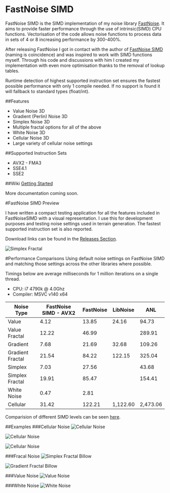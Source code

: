 # FastNoise SIMD
FastNoise SIMD is the SIMD implementation of my noise library [FastNoise](https://github.com/Auburns/FastNoise). It aims to provide faster performance through the use of intrinsic(SIMD) CPU functions. Vectorisation of the code allows noise functions to process data in sets of 4 or 8 increasing performance by 300-400%.

After releasing FastNoise I got in contact with the author of [FastNoise SIMD](https://github.com/jackmott/FastNoise-SIMD) (naming is coincidence) and was inspired to work with SIMD functions myself. Through his code and discussions with him I created my implementation with even more optimisation thanks to the removal of lookup tables. 

Runtime detection of highest supported instruction set ensures the fastest possible performance with only 1 compile needed. If no support is found it will fallback to standard types (float/int).

##Features

- Value Noise 3D
- Gradient (Perlin) Noise 3D
- Simplex Noise 3D
- Multiple fractal options for all of the above
- White Noise 3D
- Cellular Noise 3D
- Large variety of cellular noise settings

##Supported Instruction Sets
- AVX2 - FMA3
- SSE4.1
- SSE2

##Wiki
[Getting Started](https://github.com/Auburns/FastNoiseSIMD/wiki)

More documentation coming soon.

#FastNoise SIMD Preview

I have written a compact testing application for all the features included in FastNoiseSIMD with a visual representation. I use this for development purposes and testing noise settings used in terrain generation. The fastest supported instruction set is also reported.

Download links can be found in the [Releases Section](https://github.com/Auburns/FastNoiseSIMD/releases).

![Simplex Fractal](http://i.imgur.com/45JkT5j.png)

#Performance Comparisons
Using default noise settings on FastNoise SIMD and matching those settings across the other libraries where possible.

Timings below are average milliseconds for 1 million iterations on a single thread.

- CPU: i7 4790k @ 4.0Ghz
- Compiler: MSVC v140 x64

| Noise Type       | FastNoise SIMD - AVX2 | FastNoise | LibNoise | ANL      |
|------------------|-----------------------|-----------|----------|----------|
| Value            | 4.12                  | 13.85     | 24.16    | 94.73    |
| Value Fractal    | 12.22                 | 46.99     |          | 289.91   |
| Gradient         | 7.68                  | 21.69     | 32.68    | 109.26   |
| Gradient Fractal | 21.54                 | 84.22     | 122.15   | 325.04   |
| Simplex          | 7.03                  | 27.56     |          | 43.68    |
| Simplex Fractal  | 19.91                 | 85.47     |          | 154.41   |
| White Noise      | 0.47                  | 2.81      |          |          |
| Cellular         | 31.42                 | 122.21    | 1,122.60 | 2,473.06 |

Comparision of different SIMD levels can be seen [here](https://github.com/Auburns/FastNoiseSIMD/wiki/In-depth-SIMD-level).

##Examples
###Cellular Noise
![Cellular Noise](http://i.imgur.com/RshUkoe.png)

![Cellular Noise](http://i.imgur.com/PjPYBXu.png)

![Cellular Noise](http://i.imgur.com/hyKjIuH.png)

###Fracal Noise
![Simplex Fractal Billow](http://i.imgur.com/gURJtpc.png)

![Gradient Fractal Billow](http://i.imgur.com/IcjbpYz.png)

###Value Noise
![Value Noise](http://i.imgur.com/Ss22zRs.png)

###White Noise
![White Noise](http://i.imgur.com/wcTlyek.png)
